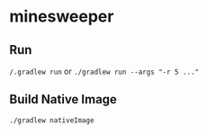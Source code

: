 # minesweeper

## Run
`/.gradlew run` or `./gradlew run --args "-r 5 ..."`

## Build Native Image
`./gradlew nativeImage`
